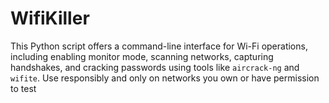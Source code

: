 # WifiKiller
This Python script offers a command-line interface for Wi-Fi operations, including enabling monitor mode, scanning networks, capturing handshakes, and cracking passwords using tools like `aircrack-ng` and `wifite`. Use responsibly and only on networks you own or have permission to test
